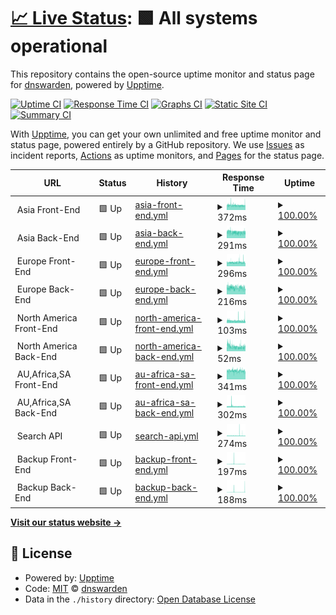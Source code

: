 # [📈 Live Status](https://status.dnswarden.com): <!--live status--> **🟩 All systems operational**

This repository contains the open-source uptime monitor and status page for [dnswarden](https://dnswarden.com), powered by [Upptime](https://github.com/upptime/upptime).

[![Uptime CI](https://github.com/dnswarden/status/workflows/Uptime%20CI/badge.svg)](https://github.com/dnswarden/status/actions?query=workflow%3A%22Uptime+CI%22)
[![Response Time CI](https://github.com/dnswarden/status/workflows/Response%20Time%20CI/badge.svg)](https://github.com/dnswarden/status/actions?query=workflow%3A%22Response+Time+CI%22)
[![Graphs CI](https://github.com/dnswarden/status/workflows/Graphs%20CI/badge.svg)](https://github.com/dnswarden/status/actions?query=workflow%3A%22Graphs+CI%22)
[![Static Site CI](https://github.com/dnswarden/status/workflows/Static%20Site%20CI/badge.svg)](https://github.com/dnswarden/status/actions?query=workflow%3A%22Static+Site+CI%22)
[![Summary CI](https://github.com/dnswarden/status/workflows/Summary%20CI/badge.svg)](https://github.com/dnswarden/status/actions?query=workflow%3A%22Summary+CI%22)

With [Upptime](https://upptime.js.org), you can get your own unlimited and free uptime monitor and status page, powered entirely by a GitHub repository. We use [Issues](https://github.com/dnswarden/status/issues) as incident reports, [Actions](https://github.com/dnswarden/status/actions) as uptime monitors, and [Pages](https://status.dnswarden.com) for the status page.

<!--start: status pages-->
<!-- This summary is generated by Upptime (https://github.com/upptime/upptime) -->
<!-- Do not edit this manually, your changes will be overwritten -->
<!-- prettier-ignore -->
| URL | Status | History | Response Time | Uptime |
| --- | ------ | ------- | ------------- | ------ |
| <img alt="" src="https://icons.duckduckgo.com/ip3/null.ico" height="13"> Asia Front-End | 🟩 Up | [asia-front-end.yml](https://github.com/dnswarden/status/commits/HEAD/history/asia-front-end.yml) | <details><summary><img alt="Response time graph" src="./graphs/asia-front-end/response-time-week.png" height="20"> 372ms</summary><br><a href="https://status.dnswarden.com/history/asia-front-end"><img alt="Response time 378" src="https://img.shields.io/endpoint?url=https%3A%2F%2Fraw.githubusercontent.com%2Fdnswarden%2Fstatus%2FHEAD%2Fapi%2Fasia-front-end%2Fresponse-time.json"></a><br><a href="https://status.dnswarden.com/history/asia-front-end"><img alt="24-hour response time 365" src="https://img.shields.io/endpoint?url=https%3A%2F%2Fraw.githubusercontent.com%2Fdnswarden%2Fstatus%2FHEAD%2Fapi%2Fasia-front-end%2Fresponse-time-day.json"></a><br><a href="https://status.dnswarden.com/history/asia-front-end"><img alt="7-day response time 372" src="https://img.shields.io/endpoint?url=https%3A%2F%2Fraw.githubusercontent.com%2Fdnswarden%2Fstatus%2FHEAD%2Fapi%2Fasia-front-end%2Fresponse-time-week.json"></a><br><a href="https://status.dnswarden.com/history/asia-front-end"><img alt="30-day response time 380" src="https://img.shields.io/endpoint?url=https%3A%2F%2Fraw.githubusercontent.com%2Fdnswarden%2Fstatus%2FHEAD%2Fapi%2Fasia-front-end%2Fresponse-time-month.json"></a><br><a href="https://status.dnswarden.com/history/asia-front-end"><img alt="1-year response time 378" src="https://img.shields.io/endpoint?url=https%3A%2F%2Fraw.githubusercontent.com%2Fdnswarden%2Fstatus%2FHEAD%2Fapi%2Fasia-front-end%2Fresponse-time-year.json"></a></details> | <details><summary><a href="https://status.dnswarden.com/history/asia-front-end">100.00%</a></summary><a href="https://status.dnswarden.com/history/asia-front-end"><img alt="All-time uptime 100.00%" src="https://img.shields.io/endpoint?url=https%3A%2F%2Fraw.githubusercontent.com%2Fdnswarden%2Fstatus%2FHEAD%2Fapi%2Fasia-front-end%2Fuptime.json"></a><br><a href="https://status.dnswarden.com/history/asia-front-end"><img alt="24-hour uptime 100.00%" src="https://img.shields.io/endpoint?url=https%3A%2F%2Fraw.githubusercontent.com%2Fdnswarden%2Fstatus%2FHEAD%2Fapi%2Fasia-front-end%2Fuptime-day.json"></a><br><a href="https://status.dnswarden.com/history/asia-front-end"><img alt="7-day uptime 100.00%" src="https://img.shields.io/endpoint?url=https%3A%2F%2Fraw.githubusercontent.com%2Fdnswarden%2Fstatus%2FHEAD%2Fapi%2Fasia-front-end%2Fuptime-week.json"></a><br><a href="https://status.dnswarden.com/history/asia-front-end"><img alt="30-day uptime 100.00%" src="https://img.shields.io/endpoint?url=https%3A%2F%2Fraw.githubusercontent.com%2Fdnswarden%2Fstatus%2FHEAD%2Fapi%2Fasia-front-end%2Fuptime-month.json"></a><br><a href="https://status.dnswarden.com/history/asia-front-end"><img alt="1-year uptime 100.00%" src="https://img.shields.io/endpoint?url=https%3A%2F%2Fraw.githubusercontent.com%2Fdnswarden%2Fstatus%2FHEAD%2Fapi%2Fasia-front-end%2Fuptime-year.json"></a></details>
| <img alt="" src="https://icons.duckduckgo.com/ip3/null.ico" height="13"> Asia Back-End | 🟩 Up | [asia-back-end.yml](https://github.com/dnswarden/status/commits/HEAD/history/asia-back-end.yml) | <details><summary><img alt="Response time graph" src="./graphs/asia-back-end/response-time-week.png" height="20"> 291ms</summary><br><a href="https://status.dnswarden.com/history/asia-back-end"><img alt="Response time 301" src="https://img.shields.io/endpoint?url=https%3A%2F%2Fraw.githubusercontent.com%2Fdnswarden%2Fstatus%2FHEAD%2Fapi%2Fasia-back-end%2Fresponse-time.json"></a><br><a href="https://status.dnswarden.com/history/asia-back-end"><img alt="24-hour response time 283" src="https://img.shields.io/endpoint?url=https%3A%2F%2Fraw.githubusercontent.com%2Fdnswarden%2Fstatus%2FHEAD%2Fapi%2Fasia-back-end%2Fresponse-time-day.json"></a><br><a href="https://status.dnswarden.com/history/asia-back-end"><img alt="7-day response time 291" src="https://img.shields.io/endpoint?url=https%3A%2F%2Fraw.githubusercontent.com%2Fdnswarden%2Fstatus%2FHEAD%2Fapi%2Fasia-back-end%2Fresponse-time-week.json"></a><br><a href="https://status.dnswarden.com/history/asia-back-end"><img alt="30-day response time 303" src="https://img.shields.io/endpoint?url=https%3A%2F%2Fraw.githubusercontent.com%2Fdnswarden%2Fstatus%2FHEAD%2Fapi%2Fasia-back-end%2Fresponse-time-month.json"></a><br><a href="https://status.dnswarden.com/history/asia-back-end"><img alt="1-year response time 301" src="https://img.shields.io/endpoint?url=https%3A%2F%2Fraw.githubusercontent.com%2Fdnswarden%2Fstatus%2FHEAD%2Fapi%2Fasia-back-end%2Fresponse-time-year.json"></a></details> | <details><summary><a href="https://status.dnswarden.com/history/asia-back-end">100.00%</a></summary><a href="https://status.dnswarden.com/history/asia-back-end"><img alt="All-time uptime 100.00%" src="https://img.shields.io/endpoint?url=https%3A%2F%2Fraw.githubusercontent.com%2Fdnswarden%2Fstatus%2FHEAD%2Fapi%2Fasia-back-end%2Fuptime.json"></a><br><a href="https://status.dnswarden.com/history/asia-back-end"><img alt="24-hour uptime 100.00%" src="https://img.shields.io/endpoint?url=https%3A%2F%2Fraw.githubusercontent.com%2Fdnswarden%2Fstatus%2FHEAD%2Fapi%2Fasia-back-end%2Fuptime-day.json"></a><br><a href="https://status.dnswarden.com/history/asia-back-end"><img alt="7-day uptime 100.00%" src="https://img.shields.io/endpoint?url=https%3A%2F%2Fraw.githubusercontent.com%2Fdnswarden%2Fstatus%2FHEAD%2Fapi%2Fasia-back-end%2Fuptime-week.json"></a><br><a href="https://status.dnswarden.com/history/asia-back-end"><img alt="30-day uptime 100.00%" src="https://img.shields.io/endpoint?url=https%3A%2F%2Fraw.githubusercontent.com%2Fdnswarden%2Fstatus%2FHEAD%2Fapi%2Fasia-back-end%2Fuptime-month.json"></a><br><a href="https://status.dnswarden.com/history/asia-back-end"><img alt="1-year uptime 100.00%" src="https://img.shields.io/endpoint?url=https%3A%2F%2Fraw.githubusercontent.com%2Fdnswarden%2Fstatus%2FHEAD%2Fapi%2Fasia-back-end%2Fuptime-year.json"></a></details>
| <img alt="" src="https://icons.duckduckgo.com/ip3/null.ico" height="13"> Europe Front-End | 🟩 Up | [europe-front-end.yml](https://github.com/dnswarden/status/commits/HEAD/history/europe-front-end.yml) | <details><summary><img alt="Response time graph" src="./graphs/europe-front-end/response-time-week.png" height="20"> 296ms</summary><br><a href="https://status.dnswarden.com/history/europe-front-end"><img alt="Response time 301" src="https://img.shields.io/endpoint?url=https%3A%2F%2Fraw.githubusercontent.com%2Fdnswarden%2Fstatus%2FHEAD%2Fapi%2Feurope-front-end%2Fresponse-time.json"></a><br><a href="https://status.dnswarden.com/history/europe-front-end"><img alt="24-hour response time 292" src="https://img.shields.io/endpoint?url=https%3A%2F%2Fraw.githubusercontent.com%2Fdnswarden%2Fstatus%2FHEAD%2Fapi%2Feurope-front-end%2Fresponse-time-day.json"></a><br><a href="https://status.dnswarden.com/history/europe-front-end"><img alt="7-day response time 296" src="https://img.shields.io/endpoint?url=https%3A%2F%2Fraw.githubusercontent.com%2Fdnswarden%2Fstatus%2FHEAD%2Fapi%2Feurope-front-end%2Fresponse-time-week.json"></a><br><a href="https://status.dnswarden.com/history/europe-front-end"><img alt="30-day response time 301" src="https://img.shields.io/endpoint?url=https%3A%2F%2Fraw.githubusercontent.com%2Fdnswarden%2Fstatus%2FHEAD%2Fapi%2Feurope-front-end%2Fresponse-time-month.json"></a><br><a href="https://status.dnswarden.com/history/europe-front-end"><img alt="1-year response time 301" src="https://img.shields.io/endpoint?url=https%3A%2F%2Fraw.githubusercontent.com%2Fdnswarden%2Fstatus%2FHEAD%2Fapi%2Feurope-front-end%2Fresponse-time-year.json"></a></details> | <details><summary><a href="https://status.dnswarden.com/history/europe-front-end">100.00%</a></summary><a href="https://status.dnswarden.com/history/europe-front-end"><img alt="All-time uptime 100.00%" src="https://img.shields.io/endpoint?url=https%3A%2F%2Fraw.githubusercontent.com%2Fdnswarden%2Fstatus%2FHEAD%2Fapi%2Feurope-front-end%2Fuptime.json"></a><br><a href="https://status.dnswarden.com/history/europe-front-end"><img alt="24-hour uptime 100.00%" src="https://img.shields.io/endpoint?url=https%3A%2F%2Fraw.githubusercontent.com%2Fdnswarden%2Fstatus%2FHEAD%2Fapi%2Feurope-front-end%2Fuptime-day.json"></a><br><a href="https://status.dnswarden.com/history/europe-front-end"><img alt="7-day uptime 100.00%" src="https://img.shields.io/endpoint?url=https%3A%2F%2Fraw.githubusercontent.com%2Fdnswarden%2Fstatus%2FHEAD%2Fapi%2Feurope-front-end%2Fuptime-week.json"></a><br><a href="https://status.dnswarden.com/history/europe-front-end"><img alt="30-day uptime 100.00%" src="https://img.shields.io/endpoint?url=https%3A%2F%2Fraw.githubusercontent.com%2Fdnswarden%2Fstatus%2FHEAD%2Fapi%2Feurope-front-end%2Fuptime-month.json"></a><br><a href="https://status.dnswarden.com/history/europe-front-end"><img alt="1-year uptime 100.00%" src="https://img.shields.io/endpoint?url=https%3A%2F%2Fraw.githubusercontent.com%2Fdnswarden%2Fstatus%2FHEAD%2Fapi%2Feurope-front-end%2Fuptime-year.json"></a></details>
| <img alt="" src="https://icons.duckduckgo.com/ip3/null.ico" height="13"> Europe Back-End | 🟩 Up | [europe-back-end.yml](https://github.com/dnswarden/status/commits/HEAD/history/europe-back-end.yml) | <details><summary><img alt="Response time graph" src="./graphs/europe-back-end/response-time-week.png" height="20"> 216ms</summary><br><a href="https://status.dnswarden.com/history/europe-back-end"><img alt="Response time 224" src="https://img.shields.io/endpoint?url=https%3A%2F%2Fraw.githubusercontent.com%2Fdnswarden%2Fstatus%2FHEAD%2Fapi%2Feurope-back-end%2Fresponse-time.json"></a><br><a href="https://status.dnswarden.com/history/europe-back-end"><img alt="24-hour response time 194" src="https://img.shields.io/endpoint?url=https%3A%2F%2Fraw.githubusercontent.com%2Fdnswarden%2Fstatus%2FHEAD%2Fapi%2Feurope-back-end%2Fresponse-time-day.json"></a><br><a href="https://status.dnswarden.com/history/europe-back-end"><img alt="7-day response time 216" src="https://img.shields.io/endpoint?url=https%3A%2F%2Fraw.githubusercontent.com%2Fdnswarden%2Fstatus%2FHEAD%2Fapi%2Feurope-back-end%2Fresponse-time-week.json"></a><br><a href="https://status.dnswarden.com/history/europe-back-end"><img alt="30-day response time 224" src="https://img.shields.io/endpoint?url=https%3A%2F%2Fraw.githubusercontent.com%2Fdnswarden%2Fstatus%2FHEAD%2Fapi%2Feurope-back-end%2Fresponse-time-month.json"></a><br><a href="https://status.dnswarden.com/history/europe-back-end"><img alt="1-year response time 224" src="https://img.shields.io/endpoint?url=https%3A%2F%2Fraw.githubusercontent.com%2Fdnswarden%2Fstatus%2FHEAD%2Fapi%2Feurope-back-end%2Fresponse-time-year.json"></a></details> | <details><summary><a href="https://status.dnswarden.com/history/europe-back-end">100.00%</a></summary><a href="https://status.dnswarden.com/history/europe-back-end"><img alt="All-time uptime 100.00%" src="https://img.shields.io/endpoint?url=https%3A%2F%2Fraw.githubusercontent.com%2Fdnswarden%2Fstatus%2FHEAD%2Fapi%2Feurope-back-end%2Fuptime.json"></a><br><a href="https://status.dnswarden.com/history/europe-back-end"><img alt="24-hour uptime 100.00%" src="https://img.shields.io/endpoint?url=https%3A%2F%2Fraw.githubusercontent.com%2Fdnswarden%2Fstatus%2FHEAD%2Fapi%2Feurope-back-end%2Fuptime-day.json"></a><br><a href="https://status.dnswarden.com/history/europe-back-end"><img alt="7-day uptime 100.00%" src="https://img.shields.io/endpoint?url=https%3A%2F%2Fraw.githubusercontent.com%2Fdnswarden%2Fstatus%2FHEAD%2Fapi%2Feurope-back-end%2Fuptime-week.json"></a><br><a href="https://status.dnswarden.com/history/europe-back-end"><img alt="30-day uptime 100.00%" src="https://img.shields.io/endpoint?url=https%3A%2F%2Fraw.githubusercontent.com%2Fdnswarden%2Fstatus%2FHEAD%2Fapi%2Feurope-back-end%2Fuptime-month.json"></a><br><a href="https://status.dnswarden.com/history/europe-back-end"><img alt="1-year uptime 100.00%" src="https://img.shields.io/endpoint?url=https%3A%2F%2Fraw.githubusercontent.com%2Fdnswarden%2Fstatus%2FHEAD%2Fapi%2Feurope-back-end%2Fuptime-year.json"></a></details>
| <img alt="" src="https://icons.duckduckgo.com/ip3/null.ico" height="13"> North America Front-End | 🟩 Up | [north-america-front-end.yml](https://github.com/dnswarden/status/commits/HEAD/history/north-america-front-end.yml) | <details><summary><img alt="Response time graph" src="./graphs/north-america-front-end/response-time-week.png" height="20"> 103ms</summary><br><a href="https://status.dnswarden.com/history/north-america-front-end"><img alt="Response time 102" src="https://img.shields.io/endpoint?url=https%3A%2F%2Fraw.githubusercontent.com%2Fdnswarden%2Fstatus%2FHEAD%2Fapi%2Fnorth-america-front-end%2Fresponse-time.json"></a><br><a href="https://status.dnswarden.com/history/north-america-front-end"><img alt="24-hour response time 103" src="https://img.shields.io/endpoint?url=https%3A%2F%2Fraw.githubusercontent.com%2Fdnswarden%2Fstatus%2FHEAD%2Fapi%2Fnorth-america-front-end%2Fresponse-time-day.json"></a><br><a href="https://status.dnswarden.com/history/north-america-front-end"><img alt="7-day response time 103" src="https://img.shields.io/endpoint?url=https%3A%2F%2Fraw.githubusercontent.com%2Fdnswarden%2Fstatus%2FHEAD%2Fapi%2Fnorth-america-front-end%2Fresponse-time-week.json"></a><br><a href="https://status.dnswarden.com/history/north-america-front-end"><img alt="30-day response time 103" src="https://img.shields.io/endpoint?url=https%3A%2F%2Fraw.githubusercontent.com%2Fdnswarden%2Fstatus%2FHEAD%2Fapi%2Fnorth-america-front-end%2Fresponse-time-month.json"></a><br><a href="https://status.dnswarden.com/history/north-america-front-end"><img alt="1-year response time 102" src="https://img.shields.io/endpoint?url=https%3A%2F%2Fraw.githubusercontent.com%2Fdnswarden%2Fstatus%2FHEAD%2Fapi%2Fnorth-america-front-end%2Fresponse-time-year.json"></a></details> | <details><summary><a href="https://status.dnswarden.com/history/north-america-front-end">100.00%</a></summary><a href="https://status.dnswarden.com/history/north-america-front-end"><img alt="All-time uptime 100.00%" src="https://img.shields.io/endpoint?url=https%3A%2F%2Fraw.githubusercontent.com%2Fdnswarden%2Fstatus%2FHEAD%2Fapi%2Fnorth-america-front-end%2Fuptime.json"></a><br><a href="https://status.dnswarden.com/history/north-america-front-end"><img alt="24-hour uptime 100.00%" src="https://img.shields.io/endpoint?url=https%3A%2F%2Fraw.githubusercontent.com%2Fdnswarden%2Fstatus%2FHEAD%2Fapi%2Fnorth-america-front-end%2Fuptime-day.json"></a><br><a href="https://status.dnswarden.com/history/north-america-front-end"><img alt="7-day uptime 100.00%" src="https://img.shields.io/endpoint?url=https%3A%2F%2Fraw.githubusercontent.com%2Fdnswarden%2Fstatus%2FHEAD%2Fapi%2Fnorth-america-front-end%2Fuptime-week.json"></a><br><a href="https://status.dnswarden.com/history/north-america-front-end"><img alt="30-day uptime 100.00%" src="https://img.shields.io/endpoint?url=https%3A%2F%2Fraw.githubusercontent.com%2Fdnswarden%2Fstatus%2FHEAD%2Fapi%2Fnorth-america-front-end%2Fuptime-month.json"></a><br><a href="https://status.dnswarden.com/history/north-america-front-end"><img alt="1-year uptime 100.00%" src="https://img.shields.io/endpoint?url=https%3A%2F%2Fraw.githubusercontent.com%2Fdnswarden%2Fstatus%2FHEAD%2Fapi%2Fnorth-america-front-end%2Fuptime-year.json"></a></details>
| <img alt="" src="https://icons.duckduckgo.com/ip3/null.ico" height="13"> North America Back-End | 🟩 Up | [north-america-back-end.yml](https://github.com/dnswarden/status/commits/HEAD/history/north-america-back-end.yml) | <details><summary><img alt="Response time graph" src="./graphs/north-america-back-end/response-time-week.png" height="20"> 52ms</summary><br><a href="https://status.dnswarden.com/history/north-america-back-end"><img alt="Response time 66" src="https://img.shields.io/endpoint?url=https%3A%2F%2Fraw.githubusercontent.com%2Fdnswarden%2Fstatus%2FHEAD%2Fapi%2Fnorth-america-back-end%2Fresponse-time.json"></a><br><a href="https://status.dnswarden.com/history/north-america-back-end"><img alt="24-hour response time 49" src="https://img.shields.io/endpoint?url=https%3A%2F%2Fraw.githubusercontent.com%2Fdnswarden%2Fstatus%2FHEAD%2Fapi%2Fnorth-america-back-end%2Fresponse-time-day.json"></a><br><a href="https://status.dnswarden.com/history/north-america-back-end"><img alt="7-day response time 52" src="https://img.shields.io/endpoint?url=https%3A%2F%2Fraw.githubusercontent.com%2Fdnswarden%2Fstatus%2FHEAD%2Fapi%2Fnorth-america-back-end%2Fresponse-time-week.json"></a><br><a href="https://status.dnswarden.com/history/north-america-back-end"><img alt="30-day response time 69" src="https://img.shields.io/endpoint?url=https%3A%2F%2Fraw.githubusercontent.com%2Fdnswarden%2Fstatus%2FHEAD%2Fapi%2Fnorth-america-back-end%2Fresponse-time-month.json"></a><br><a href="https://status.dnswarden.com/history/north-america-back-end"><img alt="1-year response time 66" src="https://img.shields.io/endpoint?url=https%3A%2F%2Fraw.githubusercontent.com%2Fdnswarden%2Fstatus%2FHEAD%2Fapi%2Fnorth-america-back-end%2Fresponse-time-year.json"></a></details> | <details><summary><a href="https://status.dnswarden.com/history/north-america-back-end">100.00%</a></summary><a href="https://status.dnswarden.com/history/north-america-back-end"><img alt="All-time uptime 100.00%" src="https://img.shields.io/endpoint?url=https%3A%2F%2Fraw.githubusercontent.com%2Fdnswarden%2Fstatus%2FHEAD%2Fapi%2Fnorth-america-back-end%2Fuptime.json"></a><br><a href="https://status.dnswarden.com/history/north-america-back-end"><img alt="24-hour uptime 100.00%" src="https://img.shields.io/endpoint?url=https%3A%2F%2Fraw.githubusercontent.com%2Fdnswarden%2Fstatus%2FHEAD%2Fapi%2Fnorth-america-back-end%2Fuptime-day.json"></a><br><a href="https://status.dnswarden.com/history/north-america-back-end"><img alt="7-day uptime 100.00%" src="https://img.shields.io/endpoint?url=https%3A%2F%2Fraw.githubusercontent.com%2Fdnswarden%2Fstatus%2FHEAD%2Fapi%2Fnorth-america-back-end%2Fuptime-week.json"></a><br><a href="https://status.dnswarden.com/history/north-america-back-end"><img alt="30-day uptime 100.00%" src="https://img.shields.io/endpoint?url=https%3A%2F%2Fraw.githubusercontent.com%2Fdnswarden%2Fstatus%2FHEAD%2Fapi%2Fnorth-america-back-end%2Fuptime-month.json"></a><br><a href="https://status.dnswarden.com/history/north-america-back-end"><img alt="1-year uptime 100.00%" src="https://img.shields.io/endpoint?url=https%3A%2F%2Fraw.githubusercontent.com%2Fdnswarden%2Fstatus%2FHEAD%2Fapi%2Fnorth-america-back-end%2Fuptime-year.json"></a></details>
| <img alt="" src="https://icons.duckduckgo.com/ip3/null.ico" height="13"> AU,Africa,SA Front-End | 🟩 Up | [au-africa-sa-front-end.yml](https://github.com/dnswarden/status/commits/HEAD/history/au-africa-sa-front-end.yml) | <details><summary><img alt="Response time graph" src="./graphs/au-africa-sa-front-end/response-time-week.png" height="20"> 341ms</summary><br><a href="https://status.dnswarden.com/history/au-africa-sa-front-end"><img alt="Response time 350" src="https://img.shields.io/endpoint?url=https%3A%2F%2Fraw.githubusercontent.com%2Fdnswarden%2Fstatus%2FHEAD%2Fapi%2Fau-africa-sa-front-end%2Fresponse-time.json"></a><br><a href="https://status.dnswarden.com/history/au-africa-sa-front-end"><img alt="24-hour response time 323" src="https://img.shields.io/endpoint?url=https%3A%2F%2Fraw.githubusercontent.com%2Fdnswarden%2Fstatus%2FHEAD%2Fapi%2Fau-africa-sa-front-end%2Fresponse-time-day.json"></a><br><a href="https://status.dnswarden.com/history/au-africa-sa-front-end"><img alt="7-day response time 341" src="https://img.shields.io/endpoint?url=https%3A%2F%2Fraw.githubusercontent.com%2Fdnswarden%2Fstatus%2FHEAD%2Fapi%2Fau-africa-sa-front-end%2Fresponse-time-week.json"></a><br><a href="https://status.dnswarden.com/history/au-africa-sa-front-end"><img alt="30-day response time 348" src="https://img.shields.io/endpoint?url=https%3A%2F%2Fraw.githubusercontent.com%2Fdnswarden%2Fstatus%2FHEAD%2Fapi%2Fau-africa-sa-front-end%2Fresponse-time-month.json"></a><br><a href="https://status.dnswarden.com/history/au-africa-sa-front-end"><img alt="1-year response time 350" src="https://img.shields.io/endpoint?url=https%3A%2F%2Fraw.githubusercontent.com%2Fdnswarden%2Fstatus%2FHEAD%2Fapi%2Fau-africa-sa-front-end%2Fresponse-time-year.json"></a></details> | <details><summary><a href="https://status.dnswarden.com/history/au-africa-sa-front-end">100.00%</a></summary><a href="https://status.dnswarden.com/history/au-africa-sa-front-end"><img alt="All-time uptime 100.00%" src="https://img.shields.io/endpoint?url=https%3A%2F%2Fraw.githubusercontent.com%2Fdnswarden%2Fstatus%2FHEAD%2Fapi%2Fau-africa-sa-front-end%2Fuptime.json"></a><br><a href="https://status.dnswarden.com/history/au-africa-sa-front-end"><img alt="24-hour uptime 100.00%" src="https://img.shields.io/endpoint?url=https%3A%2F%2Fraw.githubusercontent.com%2Fdnswarden%2Fstatus%2FHEAD%2Fapi%2Fau-africa-sa-front-end%2Fuptime-day.json"></a><br><a href="https://status.dnswarden.com/history/au-africa-sa-front-end"><img alt="7-day uptime 100.00%" src="https://img.shields.io/endpoint?url=https%3A%2F%2Fraw.githubusercontent.com%2Fdnswarden%2Fstatus%2FHEAD%2Fapi%2Fau-africa-sa-front-end%2Fuptime-week.json"></a><br><a href="https://status.dnswarden.com/history/au-africa-sa-front-end"><img alt="30-day uptime 100.00%" src="https://img.shields.io/endpoint?url=https%3A%2F%2Fraw.githubusercontent.com%2Fdnswarden%2Fstatus%2FHEAD%2Fapi%2Fau-africa-sa-front-end%2Fuptime-month.json"></a><br><a href="https://status.dnswarden.com/history/au-africa-sa-front-end"><img alt="1-year uptime 100.00%" src="https://img.shields.io/endpoint?url=https%3A%2F%2Fraw.githubusercontent.com%2Fdnswarden%2Fstatus%2FHEAD%2Fapi%2Fau-africa-sa-front-end%2Fuptime-year.json"></a></details>
| <img alt="" src="https://icons.duckduckgo.com/ip3/null.ico" height="13"> AU,Africa,SA Back-End | 🟩 Up | [au-africa-sa-back-end.yml](https://github.com/dnswarden/status/commits/HEAD/history/au-africa-sa-back-end.yml) | <details><summary><img alt="Response time graph" src="./graphs/au-africa-sa-back-end/response-time-week.png" height="20"> 302ms</summary><br><a href="https://status.dnswarden.com/history/au-africa-sa-back-end"><img alt="Response time 290" src="https://img.shields.io/endpoint?url=https%3A%2F%2Fraw.githubusercontent.com%2Fdnswarden%2Fstatus%2FHEAD%2Fapi%2Fau-africa-sa-back-end%2Fresponse-time.json"></a><br><a href="https://status.dnswarden.com/history/au-africa-sa-back-end"><img alt="24-hour response time 290" src="https://img.shields.io/endpoint?url=https%3A%2F%2Fraw.githubusercontent.com%2Fdnswarden%2Fstatus%2FHEAD%2Fapi%2Fau-africa-sa-back-end%2Fresponse-time-day.json"></a><br><a href="https://status.dnswarden.com/history/au-africa-sa-back-end"><img alt="7-day response time 302" src="https://img.shields.io/endpoint?url=https%3A%2F%2Fraw.githubusercontent.com%2Fdnswarden%2Fstatus%2FHEAD%2Fapi%2Fau-africa-sa-back-end%2Fresponse-time-week.json"></a><br><a href="https://status.dnswarden.com/history/au-africa-sa-back-end"><img alt="30-day response time 289" src="https://img.shields.io/endpoint?url=https%3A%2F%2Fraw.githubusercontent.com%2Fdnswarden%2Fstatus%2FHEAD%2Fapi%2Fau-africa-sa-back-end%2Fresponse-time-month.json"></a><br><a href="https://status.dnswarden.com/history/au-africa-sa-back-end"><img alt="1-year response time 290" src="https://img.shields.io/endpoint?url=https%3A%2F%2Fraw.githubusercontent.com%2Fdnswarden%2Fstatus%2FHEAD%2Fapi%2Fau-africa-sa-back-end%2Fresponse-time-year.json"></a></details> | <details><summary><a href="https://status.dnswarden.com/history/au-africa-sa-back-end">100.00%</a></summary><a href="https://status.dnswarden.com/history/au-africa-sa-back-end"><img alt="All-time uptime 100.00%" src="https://img.shields.io/endpoint?url=https%3A%2F%2Fraw.githubusercontent.com%2Fdnswarden%2Fstatus%2FHEAD%2Fapi%2Fau-africa-sa-back-end%2Fuptime.json"></a><br><a href="https://status.dnswarden.com/history/au-africa-sa-back-end"><img alt="24-hour uptime 100.00%" src="https://img.shields.io/endpoint?url=https%3A%2F%2Fraw.githubusercontent.com%2Fdnswarden%2Fstatus%2FHEAD%2Fapi%2Fau-africa-sa-back-end%2Fuptime-day.json"></a><br><a href="https://status.dnswarden.com/history/au-africa-sa-back-end"><img alt="7-day uptime 100.00%" src="https://img.shields.io/endpoint?url=https%3A%2F%2Fraw.githubusercontent.com%2Fdnswarden%2Fstatus%2FHEAD%2Fapi%2Fau-africa-sa-back-end%2Fuptime-week.json"></a><br><a href="https://status.dnswarden.com/history/au-africa-sa-back-end"><img alt="30-day uptime 100.00%" src="https://img.shields.io/endpoint?url=https%3A%2F%2Fraw.githubusercontent.com%2Fdnswarden%2Fstatus%2FHEAD%2Fapi%2Fau-africa-sa-back-end%2Fuptime-month.json"></a><br><a href="https://status.dnswarden.com/history/au-africa-sa-back-end"><img alt="1-year uptime 100.00%" src="https://img.shields.io/endpoint?url=https%3A%2F%2Fraw.githubusercontent.com%2Fdnswarden%2Fstatus%2FHEAD%2Fapi%2Fau-africa-sa-back-end%2Fuptime-year.json"></a></details>
| <img alt="" src="https://icons.duckduckgo.com/ip3/null.ico" height="13"> Search API | 🟩 Up | [search-api.yml](https://github.com/dnswarden/status/commits/HEAD/history/search-api.yml) | <details><summary><img alt="Response time graph" src="./graphs/search-api/response-time-week.png" height="20"> 274ms</summary><br><a href="https://status.dnswarden.com/history/search-api"><img alt="Response time 243" src="https://img.shields.io/endpoint?url=https%3A%2F%2Fraw.githubusercontent.com%2Fdnswarden%2Fstatus%2FHEAD%2Fapi%2Fsearch-api%2Fresponse-time.json"></a><br><a href="https://status.dnswarden.com/history/search-api"><img alt="24-hour response time 208" src="https://img.shields.io/endpoint?url=https%3A%2F%2Fraw.githubusercontent.com%2Fdnswarden%2Fstatus%2FHEAD%2Fapi%2Fsearch-api%2Fresponse-time-day.json"></a><br><a href="https://status.dnswarden.com/history/search-api"><img alt="7-day response time 274" src="https://img.shields.io/endpoint?url=https%3A%2F%2Fraw.githubusercontent.com%2Fdnswarden%2Fstatus%2FHEAD%2Fapi%2Fsearch-api%2Fresponse-time-week.json"></a><br><a href="https://status.dnswarden.com/history/search-api"><img alt="30-day response time 249" src="https://img.shields.io/endpoint?url=https%3A%2F%2Fraw.githubusercontent.com%2Fdnswarden%2Fstatus%2FHEAD%2Fapi%2Fsearch-api%2Fresponse-time-month.json"></a><br><a href="https://status.dnswarden.com/history/search-api"><img alt="1-year response time 243" src="https://img.shields.io/endpoint?url=https%3A%2F%2Fraw.githubusercontent.com%2Fdnswarden%2Fstatus%2FHEAD%2Fapi%2Fsearch-api%2Fresponse-time-year.json"></a></details> | <details><summary><a href="https://status.dnswarden.com/history/search-api">100.00%</a></summary><a href="https://status.dnswarden.com/history/search-api"><img alt="All-time uptime 100.00%" src="https://img.shields.io/endpoint?url=https%3A%2F%2Fraw.githubusercontent.com%2Fdnswarden%2Fstatus%2FHEAD%2Fapi%2Fsearch-api%2Fuptime.json"></a><br><a href="https://status.dnswarden.com/history/search-api"><img alt="24-hour uptime 100.00%" src="https://img.shields.io/endpoint?url=https%3A%2F%2Fraw.githubusercontent.com%2Fdnswarden%2Fstatus%2FHEAD%2Fapi%2Fsearch-api%2Fuptime-day.json"></a><br><a href="https://status.dnswarden.com/history/search-api"><img alt="7-day uptime 100.00%" src="https://img.shields.io/endpoint?url=https%3A%2F%2Fraw.githubusercontent.com%2Fdnswarden%2Fstatus%2FHEAD%2Fapi%2Fsearch-api%2Fuptime-week.json"></a><br><a href="https://status.dnswarden.com/history/search-api"><img alt="30-day uptime 100.00%" src="https://img.shields.io/endpoint?url=https%3A%2F%2Fraw.githubusercontent.com%2Fdnswarden%2Fstatus%2FHEAD%2Fapi%2Fsearch-api%2Fuptime-month.json"></a><br><a href="https://status.dnswarden.com/history/search-api"><img alt="1-year uptime 100.00%" src="https://img.shields.io/endpoint?url=https%3A%2F%2Fraw.githubusercontent.com%2Fdnswarden%2Fstatus%2FHEAD%2Fapi%2Fsearch-api%2Fuptime-year.json"></a></details>
| <img alt="" src="https://icons.duckduckgo.com/ip3/null.ico" height="13"> Backup Front-End | 🟩 Up | [backup-front-end.yml](https://github.com/dnswarden/status/commits/HEAD/history/backup-front-end.yml) | <details><summary><img alt="Response time graph" src="./graphs/backup-front-end/response-time-week.png" height="20"> 197ms</summary><br><a href="https://status.dnswarden.com/history/backup-front-end"><img alt="Response time 148" src="https://img.shields.io/endpoint?url=https%3A%2F%2Fraw.githubusercontent.com%2Fdnswarden%2Fstatus%2FHEAD%2Fapi%2Fbackup-front-end%2Fresponse-time.json"></a><br><a href="https://status.dnswarden.com/history/backup-front-end"><img alt="24-hour response time 110" src="https://img.shields.io/endpoint?url=https%3A%2F%2Fraw.githubusercontent.com%2Fdnswarden%2Fstatus%2FHEAD%2Fapi%2Fbackup-front-end%2Fresponse-time-day.json"></a><br><a href="https://status.dnswarden.com/history/backup-front-end"><img alt="7-day response time 197" src="https://img.shields.io/endpoint?url=https%3A%2F%2Fraw.githubusercontent.com%2Fdnswarden%2Fstatus%2FHEAD%2Fapi%2Fbackup-front-end%2Fresponse-time-week.json"></a><br><a href="https://status.dnswarden.com/history/backup-front-end"><img alt="30-day response time 150" src="https://img.shields.io/endpoint?url=https%3A%2F%2Fraw.githubusercontent.com%2Fdnswarden%2Fstatus%2FHEAD%2Fapi%2Fbackup-front-end%2Fresponse-time-month.json"></a><br><a href="https://status.dnswarden.com/history/backup-front-end"><img alt="1-year response time 148" src="https://img.shields.io/endpoint?url=https%3A%2F%2Fraw.githubusercontent.com%2Fdnswarden%2Fstatus%2FHEAD%2Fapi%2Fbackup-front-end%2Fresponse-time-year.json"></a></details> | <details><summary><a href="https://status.dnswarden.com/history/backup-front-end">100.00%</a></summary><a href="https://status.dnswarden.com/history/backup-front-end"><img alt="All-time uptime 100.00%" src="https://img.shields.io/endpoint?url=https%3A%2F%2Fraw.githubusercontent.com%2Fdnswarden%2Fstatus%2FHEAD%2Fapi%2Fbackup-front-end%2Fuptime.json"></a><br><a href="https://status.dnswarden.com/history/backup-front-end"><img alt="24-hour uptime 100.00%" src="https://img.shields.io/endpoint?url=https%3A%2F%2Fraw.githubusercontent.com%2Fdnswarden%2Fstatus%2FHEAD%2Fapi%2Fbackup-front-end%2Fuptime-day.json"></a><br><a href="https://status.dnswarden.com/history/backup-front-end"><img alt="7-day uptime 100.00%" src="https://img.shields.io/endpoint?url=https%3A%2F%2Fraw.githubusercontent.com%2Fdnswarden%2Fstatus%2FHEAD%2Fapi%2Fbackup-front-end%2Fuptime-week.json"></a><br><a href="https://status.dnswarden.com/history/backup-front-end"><img alt="30-day uptime 100.00%" src="https://img.shields.io/endpoint?url=https%3A%2F%2Fraw.githubusercontent.com%2Fdnswarden%2Fstatus%2FHEAD%2Fapi%2Fbackup-front-end%2Fuptime-month.json"></a><br><a href="https://status.dnswarden.com/history/backup-front-end"><img alt="1-year uptime 100.00%" src="https://img.shields.io/endpoint?url=https%3A%2F%2Fraw.githubusercontent.com%2Fdnswarden%2Fstatus%2FHEAD%2Fapi%2Fbackup-front-end%2Fuptime-year.json"></a></details>
| <img alt="" src="https://icons.duckduckgo.com/ip3/null.ico" height="13"> Backup Back-End | 🟩 Up | [backup-back-end.yml](https://github.com/dnswarden/status/commits/HEAD/history/backup-back-end.yml) | <details><summary><img alt="Response time graph" src="./graphs/backup-back-end/response-time-week.png" height="20"> 188ms</summary><br><a href="https://status.dnswarden.com/history/backup-back-end"><img alt="Response time 131" src="https://img.shields.io/endpoint?url=https%3A%2F%2Fraw.githubusercontent.com%2Fdnswarden%2Fstatus%2FHEAD%2Fapi%2Fbackup-back-end%2Fresponse-time.json"></a><br><a href="https://status.dnswarden.com/history/backup-back-end"><img alt="24-hour response time 495" src="https://img.shields.io/endpoint?url=https%3A%2F%2Fraw.githubusercontent.com%2Fdnswarden%2Fstatus%2FHEAD%2Fapi%2Fbackup-back-end%2Fresponse-time-day.json"></a><br><a href="https://status.dnswarden.com/history/backup-back-end"><img alt="7-day response time 188" src="https://img.shields.io/endpoint?url=https%3A%2F%2Fraw.githubusercontent.com%2Fdnswarden%2Fstatus%2FHEAD%2Fapi%2Fbackup-back-end%2Fresponse-time-week.json"></a><br><a href="https://status.dnswarden.com/history/backup-back-end"><img alt="30-day response time 132" src="https://img.shields.io/endpoint?url=https%3A%2F%2Fraw.githubusercontent.com%2Fdnswarden%2Fstatus%2FHEAD%2Fapi%2Fbackup-back-end%2Fresponse-time-month.json"></a><br><a href="https://status.dnswarden.com/history/backup-back-end"><img alt="1-year response time 131" src="https://img.shields.io/endpoint?url=https%3A%2F%2Fraw.githubusercontent.com%2Fdnswarden%2Fstatus%2FHEAD%2Fapi%2Fbackup-back-end%2Fresponse-time-year.json"></a></details> | <details><summary><a href="https://status.dnswarden.com/history/backup-back-end">100.00%</a></summary><a href="https://status.dnswarden.com/history/backup-back-end"><img alt="All-time uptime 100.00%" src="https://img.shields.io/endpoint?url=https%3A%2F%2Fraw.githubusercontent.com%2Fdnswarden%2Fstatus%2FHEAD%2Fapi%2Fbackup-back-end%2Fuptime.json"></a><br><a href="https://status.dnswarden.com/history/backup-back-end"><img alt="24-hour uptime 100.00%" src="https://img.shields.io/endpoint?url=https%3A%2F%2Fraw.githubusercontent.com%2Fdnswarden%2Fstatus%2FHEAD%2Fapi%2Fbackup-back-end%2Fuptime-day.json"></a><br><a href="https://status.dnswarden.com/history/backup-back-end"><img alt="7-day uptime 100.00%" src="https://img.shields.io/endpoint?url=https%3A%2F%2Fraw.githubusercontent.com%2Fdnswarden%2Fstatus%2FHEAD%2Fapi%2Fbackup-back-end%2Fuptime-week.json"></a><br><a href="https://status.dnswarden.com/history/backup-back-end"><img alt="30-day uptime 100.00%" src="https://img.shields.io/endpoint?url=https%3A%2F%2Fraw.githubusercontent.com%2Fdnswarden%2Fstatus%2FHEAD%2Fapi%2Fbackup-back-end%2Fuptime-month.json"></a><br><a href="https://status.dnswarden.com/history/backup-back-end"><img alt="1-year uptime 100.00%" src="https://img.shields.io/endpoint?url=https%3A%2F%2Fraw.githubusercontent.com%2Fdnswarden%2Fstatus%2FHEAD%2Fapi%2Fbackup-back-end%2Fuptime-year.json"></a></details>

<!--end: status pages-->

[**Visit our status website →**](https://status.dnswarden.com)

## 📄 License

- Powered by: [Upptime](https://github.com/upptime/upptime)
- Code: [MIT](./LICENSE) © [dnswarden](https://dnswarden.com)
- Data in the `./history` directory: [Open Database License](https://opendatacommons.org/licenses/odbl/1-0/)
